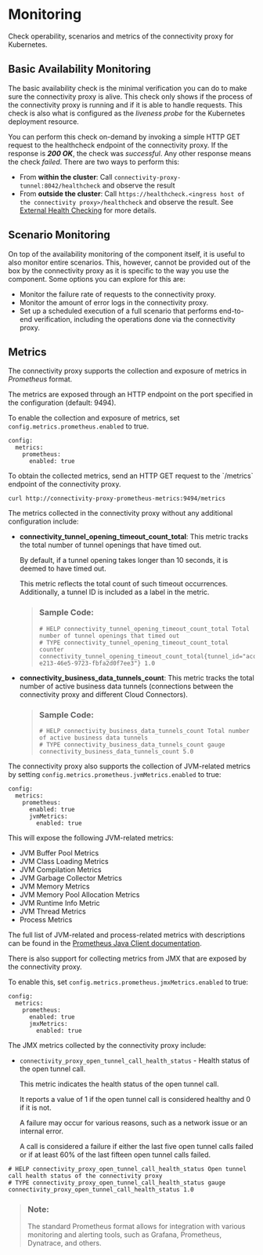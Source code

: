 <!-- loio0097891bffc54edeabe0b0dc1df71e0a -->

# Monitoring

Check operability, scenarios and metrics of the connectivity proxy for Kubernetes.



<a name="loio0097891bffc54edeabe0b0dc1df71e0a__section_ovn_rmm_1qb"/>

## Basic Availability Monitoring

The basic availability check is the minimal verification you can do to make sure the connectivity proxy is alive. This check only shows if the process of the connectivity proxy is running and if it is able to handle requests. This check is also what is configured as the *liveness probe* for the Kubernetes deployment resource.

You can perform this check on-demand by invoking a simple HTTP GET request to the healthcheck endpoint of the connectivity proxy. If the response is ***200 OK***, the check was *successful*. Any other response means the check *failed*. There are two ways to perform this:

-   From **within the cluster**: Call `connectivity-proxy-tunnel:8042/healthcheck` and observe the result
-   From **outside the cluster**: Call `https://healthcheck.<ingress host of the connectivity proxy>/healthcheck` and observe the result. See [External Health Checking](external-health-checking-5c75674.md) for more details.



<a name="loio0097891bffc54edeabe0b0dc1df71e0a__section_az4_rmm_1qb"/>

## Scenario Monitoring

On top of the availability monitoring of the component itself, it is useful to also monitor entire scenarios. This, however, cannot be provided out of the box by the connectivity proxy as it is specific to the way you use the component. Some options you can explore for this are:

-   Monitor the failure rate of requests to the connectivity proxy.
-   Monitor the amount of error logs in the connectivity proxy.
-   Set up a scheduled execution of a full scenario that performs end-to-end verification, including the operations done via the connectivity proxy.



<a name="loio0097891bffc54edeabe0b0dc1df71e0a__section_f1p_rmm_1qb"/>

## Metrics

The connectivity proxy supports the collection and exposure of metrics in *Prometheus* format.

The metrics are exposed through an HTTP endpoint on the port specified in the configuration \(default: 9494\).

To enable the collection and exposure of metrics, set `config.metrics.prometheus.enabled` to true.

```
config:
  metrics:
    prometheus:
      enabled: true
```

To obtain the collected metrics, send an HTTP GET request to the \`/metrics\` endpoint of the connectivity proxy.

```
curl http://connectivity-proxy-prometheus-metrics:9494/metrics
```

The metrics collected in the connectivity proxy without any additional configuration include:

-   **connectivity\_tunnel\_opening\_timeout\_count\_total**: This metric tracks the total number of tunnel openings that have timed out.

    By default, if a tunnel opening takes longer than 10 seconds, it is deemed to have timed out.

    This metric reflects the total count of such timeout occurrences. Additionally, a tunnel ID is included as a label in the metric.

    > ### Sample Code:  
    > ```
    > # HELP connectivity_tunnel_opening_timeout_count_total Total number of tunnel openings that timed out
    > # TYPE connectivity_tunnel_opening_timeout_count_total counter
    > connectivity_tunnel_opening_timeout_count_total{tunnel_id="account:///83039ea2-e213-46e5-9723-fbfa2d0f7ee3"} 1.0
    > ```


-   **connectivity\_business\_data\_tunnels\_count**: This metric tracks the total number of active business data tunnels \(connections between the connectivity proxy and different Cloud Connectors\).

    > ### Sample Code:  
    > ```
    > # HELP connectivity_business_data_tunnels_count Total number of active business data tunnels
    > # TYPE connectivity_business_data_tunnels_count gauge
    > connectivity_business_data_tunnels_count 5.0
    > ```


The connectivity proxy also supports the collection of JVM-related metrics by setting `config.metrics.prometheus.jvmMetrics.enabled` to true:

```
config:
  metrics:
    prometheus:
      enabled: true
      jvmMetrics:
        enabled: true
```

This will expose the following JVM-related metrics:

-   JVM Buffer Pool Metrics
-   JVM Class Loading Metrics
-   JVM Compilation Metrics
-   JVM Garbage Collector Metrics
-   JVM Memory Metrics
-   JVM Memory Pool Allocation Metrics
-   JVM Runtime Info Metric
-   JVM Thread Metrics
-   Process Metrics

The full list of JVM-related and process-related metrics with descriptions can be found in the [Prometheus Java Client documentation](https://prometheus.github.io/client_java/instrumentation/jvm/).

There is also support for collecting metrics from JMX that are exposed by the connectivity proxy.

To enable this, set `config.metrics.prometheus.jmxMetrics.enabled` to true:

```
config:
  metrics:
    prometheus:
      enabled: true
      jmxMetrics:
        enabled: true
```

The JMX metrics collected by the connectivity proxy include:

-   `connectivity_proxy_open_tunnel_call_health_status` - Health status of the open tunnel call.

    This metric indicates the health status of the open tunnel call.

    It reports a value of 1 if the open tunnel call is considered healthy and 0 if it is not.

    A failure may occur for various reasons, such as a network issue or an internal error.

    A call is considered a failure if either the last five open tunnel calls failed or if at least 60% of the last fifteen open tunnel calls failed.


```
# HELP connectivity_proxy_open_tunnel_call_health_status Open tunnel call health status of the connectivity proxy
# TYPE connectivity_proxy_open_tunnel_call_health_status gauge
connectivity_proxy_open_tunnel_call_health_status 1.0
```

> ### Note:  
> The standard Prometheus format allows for integration with various monitoring and alerting tools, such as Grafana, Prometheus, Dynatrace, and others.

